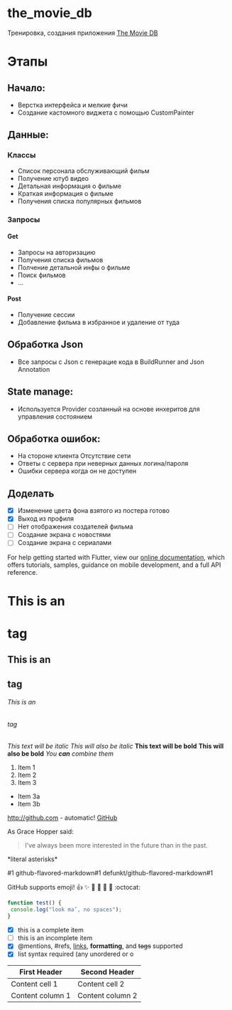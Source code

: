 # the_movie_db

Тренировка, создания приложения [The Movie DB](https://www.themoviedb.org/)

# Этапы

## Начало:
- Верстка интерфейса и мелкие фичи
- Создание кастомного виджета с помощью CustomPainter 

## Данные:
### Классы 
- Список персонала обслуживающий фильм
- Получение ютуб видео
- Детальная информация о фильме 
- Краткая информация о фильме
- Получения списка популярных фильмов
### Запросы
#### Get 
- Запросы на авторизацию 
- Получения списка фильмов 
- Полчение детальной инфы о фильме 
- Поиск фильмов
- ...
#### Post 
- Получение сессии 
- Добавление фильма в избранное и удаление от туда 
## Обработка Json 
- Все запросы с Json с генерацие кода в BuildRunner and Json Annotation

## State manage:
- Используется Provider созланный на основе инхеритов для управления состоянием
## Обработка ошибок:
- На стороне клиента Отсутствие сети
- Ответы с сервера при неверных данных логина/пароля
- Ошибки сервера когда он не доступен 

## Доделать
- [x] Изменение цвета фона взятого из постера готово
- [x] Выход из профиля
- [ ] Нет отображения создателей фильма 
- [ ] Создание экрана с новостями  
- [ ] Создание экрана с сериалами  
<!-- - [Lab: Write your first Flutter app](https://flutter.dev/docs/get-started/codelab)
- [Cookbook: Useful Flutter samples](https://flutter.dev/docs/cookbook) -->

For help getting started with Flutter, view our
[online documentation](https://flutter.dev/docs), which offers tutorials,
samples, guidance on mobile development, and a full API reference.

# This is an <h1> tag
## This is an <h2> tag
###### This is an <h6> tag

*This text will be italic*
_This will also be italic_
**This text will be bold**
__This will also be bold__
*You **can** combine them*

1. Item 1
2. Item 2
3. Item 3
 * Item 3a
 * Item 3b

 http://github.com - automatic!
[GitHub](http://github.com)

As Grace Hopper said:
> I’ve always been more interested
> in the future than in the past.

\*literal asterisks\*

#1
github-flavored-markdown#1
defunkt/github-flavored-markdown#1

GitHub supports emoji!
:+1: :sparkles: :camel: :tada:
:rocket: :metal: :octocat:

```javascript
function test() {
 console.log("look ma’, no spaces");
}
```

- [x] this is a complete item
- [ ] this is an incomplete item
- [x] @mentions, #refs, [links](),
**formatting**, and <del>tags</del>
supported
- [x] list syntax required (any
unordered or o

First Header | Second Header
------------ | -------------
Content cell 1 | Content cell 2
Content column 1 | Content column 2
